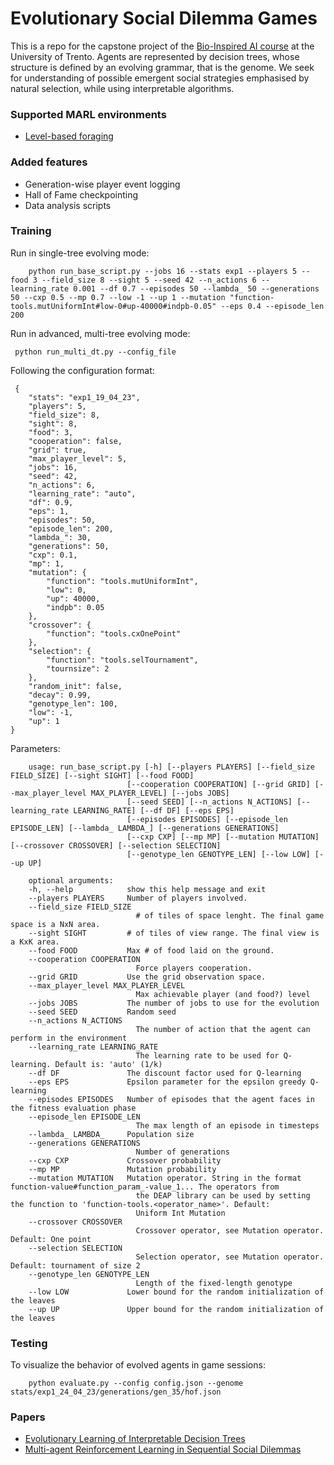 # Evolutionary Social Dilemma Games
This is a repo for the capstone project of the [Bio-Inspired AI course](https://sites.google.com/site/giovanniiacca/teaching/bio_ai) at the University of Trento. Agents are represented by decision trees, whose structure is defined by an evolving grammar, that is the genome. We seek for understanding of possible emergent social strategies emphasised by natural selection, while using interpretable algorithms.  

### Supported MARL environments
- [Level-based foraging](https://github.com/semitable/lb-foraging)

### Added features
- Generation-wise player event logging
- Hall of Fame checkpointing
- Data analysis scripts

### Training
Run in single-tree evolving mode:
```
    python run_base_script.py --jobs 16 --stats exp1 --players 5 --food 3 --field_size 8 --sight 5 --seed 42 --n_actions 6 --learning_rate 0.001 --df 0.7 --episodes 50 --lambda_ 50 --generations 50 --cxp 0.5 --mp 0.7 --low -1 --up 1 --mutation "function-tools.mutUniformInt#low-0#up-40000#indpb-0.05" --eps 0.4 --episode_len 200
```

Run in advanced, multi-tree evolving mode:
```
 python run_multi_dt.py --config_file
 ```

 Following the configuration format:
```
 {
    "stats": "exp1_19_04_23",
    "players": 5,
    "field_size": 8,
    "sight": 8,
    "food": 3,
    "cooperation": false,
    "grid": true,
    "max_player_level": 5,
    "jobs": 16,
    "seed": 42,
    "n_actions": 6,
    "learning_rate": "auto",
    "df": 0.9,
    "eps": 1,
    "episodes": 50,
    "episode_len": 200,
    "lambda_": 30,
    "generations": 50,
    "cxp": 0.1,
    "mp": 1,
    "mutation": {
        "function": "tools.mutUniformInt",
        "low": 0,
        "up": 40000,
        "indpb": 0.05
    },
    "crossover": {
        "function": "tools.cxOnePoint"
    },
    "selection": {
        "function": "tools.selTournament",
        "tournsize": 2
    },
    "random_init": false,
    "decay": 0.99,
    "genotype_len": 100,
    "low": -1,
    "up": 1
}
```

Parameters:
```
    usage: run_base_script.py [-h] [--players PLAYERS] [--field_size FIELD_SIZE] [--sight SIGHT] [--food FOOD]
                          [--cooperation COOPERATION] [--grid GRID] [--max_player_level MAX_PLAYER_LEVEL] [--jobs JOBS]
                          [--seed SEED] [--n_actions N_ACTIONS] [--learning_rate LEARNING_RATE] [--df DF] [--eps EPS]
                          [--episodes EPISODES] [--episode_len EPISODE_LEN] [--lambda_ LAMBDA_] [--generations GENERATIONS]
                          [--cxp CXP] [--mp MP] [--mutation MUTATION] [--crossover CROSSOVER] [--selection SELECTION]
                          [--genotype_len GENOTYPE_LEN] [--low LOW] [--up UP]

    optional arguments:
    -h, --help            show this help message and exit
    --players PLAYERS     Number of players involved.
    --field_size FIELD_SIZE
                            # of tiles of space lenght. The final game space is a NxN area.
    --sight SIGHT         # of tiles of view range. The final view is a KxK area.
    --food FOOD           Max # of food laid on the ground.
    --cooperation COOPERATION
                            Force players cooperation.
    --grid GRID           Use the grid observation space.
    --max_player_level MAX_PLAYER_LEVEL
                            Max achievable player (and food?) level
    --jobs JOBS           The number of jobs to use for the evolution
    --seed SEED           Random seed
    --n_actions N_ACTIONS
                            The number of action that the agent can perform in the environment
    --learning_rate LEARNING_RATE
                            The learning rate to be used for Q-learning. Default is: 'auto' (1/k)
    --df DF               The discount factor used for Q-learning
    --eps EPS             Epsilon parameter for the epsilon greedy Q-learning
    --episodes EPISODES   Number of episodes that the agent faces in the fitness evaluation phase
    --episode_len EPISODE_LEN
                            The max length of an episode in timesteps
    --lambda_ LAMBDA_     Population size
    --generations GENERATIONS
                            Number of generations
    --cxp CXP             Crossover probability
    --mp MP               Mutation probability
    --mutation MUTATION   Mutation operator. String in the format function-value#function_param_-value_1... The operators from    
                            the DEAP library can be used by setting the function to 'function-tools.<operator_name>'. Default:      
                            Uniform Int Mutation
    --crossover CROSSOVER
                            Crossover operator, see Mutation operator. Default: One point
    --selection SELECTION
                            Selection operator, see Mutation operator. Default: tournament of size 2
    --genotype_len GENOTYPE_LEN
                            Length of the fixed-length genotype
    --low LOW             Lower bound for the random initialization of the leaves
    --up UP               Upper bound for the random initialization of the leaves
```

### Testing
To visualize the behavior of evolved agents in game sessions: 
```
    python evaluate.py --config config.json --genome stats/exp1_24_04_23/generations/gen_35/hof.json
```

### Papers
- [Evolutionary Learning of Interpretable Decision Trees](https://ieeexplore.ieee.org/document/10015004)
- [Multi-agent Reinforcement Learning in Sequential Social Dilemmas](http://arxiv.org/abs/1702.03037)
